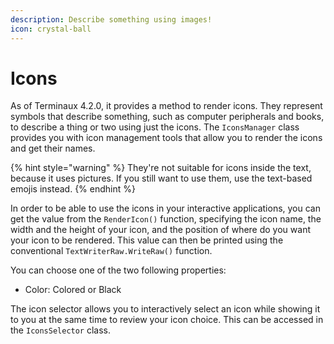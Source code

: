 ```yaml
---
description: Describe something using images!
icon: crystal-ball
---
```


# Icons

As of Terminaux 4.2.0, it provides a method to render icons. They represent symbols that describe something, such as computer peripherals and books, to describe a thing or two using just the icons. The `IconsManager` class provides you with icon management tools that allow you to render the icons and get their names.

{% hint style="warning" %}
They're not suitable for icons inside the text, because it uses pictures. If you still want to use them, use the text-based emojis instead.
{% endhint %}

In order to be able to use the icons in your interactive applications, you can get the value from the `RenderIcon()` function, specifying the icon name, the width and the height of your icon, and the position of where do you want your icon to be rendered. This value can then be printed using the conventional `TextWriterRaw.WriteRaw()` function.

You can choose one of the two following properties:

* Color: Colored or Black

The icon selector allows you to interactively select an icon while showing it to you at the same time to review your icon choice. This can be accessed in the `IconsSelector` class.
